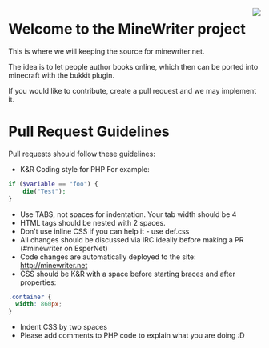 <p style = "float: right"><a href = "http://minewriter.net"><img src = "http://minewriter.net./img/logo.png" align = "right" style = "display: inline"/></a></p>

Welcome to the MineWriter project
====================

This is where we will keeping the source for minewriter.net.

The idea is to let people author books online, which then can be ported into minecraft with the bukkit plugin. 

If you would like to contribute, create a pull request and we may implement it.

Pull Request Guidelines
====================
Pull requests should follow these guidelines:

* K&R Coding style for PHP
For example:
````php
if ($variable == "foo") {
	die("Test");
}
````
* Use TABS, not spaces for indentation. Your tab width should be 4
* HTML tags should be nested with 2 spaces.
* Don't use inline CSS if you can help it - use def.css
* All changes should be discussed via IRC ideally before making a PR (#minewriter on EsperNet)
* Code changes are automatically deployed to the site: http://minewriter.net
* CSS should be K&R with a space before starting braces and after properties:
````css
.container {
  width: 860px; 
}
````
* Indent CSS by two spaces
* Please add comments to PHP code to explain what you are doing :D


